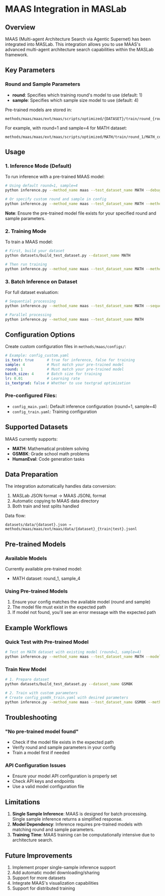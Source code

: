 # MAAS Integration in MASLab

## Overview

MAAS (Multi-agent Architecture Search via Agentic Supernet) has been integrated into MASLab. This integration allows you to use MAAS's advanced multi-agent architecture search capabilities within the MASLab framework.

## Key Parameters

### Round and Sample Parameters
- **round**: Specifies which training round's model to use (default: 1)
- **sample**: Specifies which sample size model to use (default: 4)

Pre-trained models are stored in:
```
methods/maas/maas/ext/maas/scripts/optimized/{DATASET}/train/round_{round}/{DATASET}_controller_sample{sample}.pth
```

For example, with round=1 and sample=4 for MATH dataset:
```
methods/maas/maas/ext/maas/scripts/optimized/MATH/train/round_1/MATH_controller_sample4.pth
```

## Usage

### 1. Inference Mode (Default)

To run inference with a pre-trained MAAS model:

```bash
# Using default round=1, sample=4
python inference.py --method_name maas --test_dataset_name MATH --debug

# Or specify custom round and sample in config
python inference.py --method_name maas --test_dataset_name MATH --method_config_name config_custom --debug
```

**Note**: Ensure the pre-trained model file exists for your specified round and sample parameters.

### 2. Training Mode

To train a MAAS model:

```bash
# First, build your dataset
python datasets/build_test_dataset.py --dataset_name MATH

# Then run training
python inference.py --method_name maas --test_dataset_name MATH --method_config_name config_train --require_val
```

### 3. Batch Inference on Dataset

For full dataset evaluation:

```bash
# Sequential processing
python inference.py --method_name maas --test_dataset_name MATH --sequential

# Parallel processing
python inference.py --method_name maas --test_dataset_name MATH
```

## Configuration Options

Create custom configuration files in `methods/maas/configs/`:

```yaml
# Example: config_custom.yaml
is_test: true      # true for inference, false for training
sample: 4          # Must match your pre-trained model
round: 1           # Must match your pre-trained model
batch_size: 4      # Batch size for training
lr: 0.01           # Learning rate
is_textgrad: false # Whether to use textgrad optimization
```

### Pre-configured Files:
- `config_main.yaml`: Default inference configuration (round=1, sample=4)
- `config_train.yaml`: Training configuration

## Supported Datasets

MAAS currently supports:
- **MATH**: Mathematical problem solving
- **GSM8K**: Grade school math problems
- **HumanEval**: Code generation tasks

## Data Preparation

The integration automatically handles data conversion:
1. MASLab JSON format → MAAS JSONL format
2. Automatic copying to MAAS data directory
3. Both train and test splits handled

Data flow:
```
datasets/data/{dataset}.json → methods/maas/maas/ext/maas/data/{dataset}_{train|test}.jsonl
```

## Pre-trained Models

### Available Models
Currently available pre-trained model:
- MATH dataset: round_1, sample_4

### Using Pre-trained Models
1. Ensure your config matches the available model (round and sample)
2. The model file must exist in the expected path
3. If model not found, you'll see an error message with the expected path

## Example Workflows

### Quick Test with Pre-trained Model
```bash
# Test on MATH dataset with existing model (round=1, sample=4)
python inference.py --method_name maas --test_dataset_name MATH --model_name gpt-4o-mini --debug
```

### Train New Model
```bash
# 1. Prepare dataset
python datasets/build_test_dataset.py --dataset_name GSM8K

# 2. Train with custom parameters
# Create config_gsm8k_train.yaml with desired parameters
python inference.py --method_name maas --test_dataset_name GSM8K --method_config_name config_gsm8k_train --require_val
```

## Troubleshooting

### "No pre-trained model found"
- Check if the model file exists in the expected path
- Verify round and sample parameters in your config
- Train a model first if needed

### API Configuration Issues
- Ensure your model API configuration is properly set
- Check API keys and endpoints
- Use a valid model configuration file

## Limitations

1. **Single Sample Inference**: MAAS is designed for batch processing. Single sample inference returns a simplified response.
2. **Model Dependency**: Inference requires pre-trained models with matching round and sample parameters.
3. **Training Time**: MAAS training can be computationally intensive due to architecture search.

## Future Improvements

1. Implement proper single-sample inference support
2. Add automatic model downloading/sharing
3. Support for more datasets
4. Integrate MAAS's visualization capabilities
5. Support for distributed training